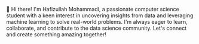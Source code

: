👋 Hi there! 
I'm Hafizullah Mohammadi, a passionate computer science student with a keen interest in
uncovering insights from data and leveraging machine learning to solve real-world problems.
I'm always eager to learn, collaborate, and contribute to the data science community.
Let's connect and create something amazing together!
